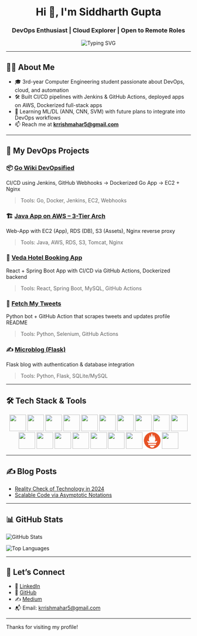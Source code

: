 <h1 align="center">Hi 👋, I'm Siddharth Gupta</h1>
<h3 align="center">DevOps Enthusiast | Cloud Explorer | Open to Remote Roles</h3>

<p align="center">
  <img src="https://readme-typing-svg.herokuapp.com?font=Fira+Code&duration=2000&pause=1000&center=true&vCenter=true&width=435&lines=DevOps+Engineer+in+training;AWS+%7C+Docker+%7C+K8s+%7C+CI%2FCD;Always+Learning+Something+New" alt="Typing SVG" />
</p>

---

## 👨‍💻 About Me

- 🎓 3rd-year Computer Engineering student passionate about DevOps, cloud, and automation
- 🛠️ Built CI/CD pipelines with Jenkins & GitHub Actions, deployed apps on AWS, Dockerized full-stack apps
- 🤖 Learning ML/DL (ANN, CNN, SVM) with future plans to integrate into DevOps workflows
- 📫 Reach me at **krrishmahar5@gmail.com**

---

## 🔨 My DevOps Projects

### 📦 [Go Wiki DevOpsified](https://github.com/krrishmahar/go-wiki-devopsified)
CI/CD using Jenkins, GitHub Webhooks → Dockerized Go App → EC2 + Nginx  
> Tools: Go, Docker, Jenkins, EC2, Webhooks

### 🏗️ [Java App on AWS – 3-Tier Arch](https://github.com/krrishmahar/Java-App-on-AWS-3-Tier-Architecture)
Web-App with EC2 (App), RDS (DB), S3 (Assets), Nginx reverse proxy  
> Tools: Java, AWS, RDS, S3, Tomcat, Nginx

### 🏨 [Veda Hotel Booking App](https://github.com/krrishmahar/veda-app)
React + Spring Boot App with CI/CD via GitHub Actions, Dockerized backend  
> Tools: React, Spring Boot, MySQL, GitHub Actions

### 🤖 [Fetch My Tweets](https://github.com/krrishmahar/fetch-tweets)
Python bot + GitHub Action that scrapes tweets and updates profile README  
> Tools: Python, Selenium, GitHub Actions

### ✍️ [Microblog (Flask)](https://github.com/krrishmahar/my-microblog)
Flask blog with authentication & database integration  
> Tools: Python, Flask, SQLite/MySQL

---

## 🛠️ Tech Stack & Tools

<p align="center">
  <!-- Programming Languages -->
  <img src="https://cdn.jsdelivr.net/gh/devicons/devicon/icons/python/python-original.svg" width="45" height="45"/>
  <img src="https://cdn.jsdelivr.net/gh/devicons/devicon/icons/go/go-original.svg" width="45" height="45"/>
  <img src="https://cdn.jsdelivr.net/gh/devicons/devicon/icons/java/java-original.svg" width="45" height="45"/>
  <img src="https://cdn.jsdelivr.net/gh/devicons/devicon/icons/javascript/javascript-original.svg" width="45" height="45"/>
  
  <!-- DevOps Tools -->
  <img src="https://cdn.jsdelivr.net/gh/devicons/devicon/icons/docker/docker-original.svg" width="45" height="45"/>
  <img src="https://cdn.jsdelivr.net/gh/devicons/devicon/icons/kubernetes/kubernetes-plain.svg" width="45" height="45"/>
  <img src="https://cdn.jsdelivr.net/gh/devicons/devicon/icons/jenkins/jenkins-original.svg" width="45" height="45"/>
  <img src="https://cdn.jsdelivr.net/gh/devicons/devicon/icons/linux/linux-original.svg" width="45" height="45"/>
  <img src="https://cdn.jsdelivr.net/gh/devicons/devicon/icons/terraform/terraform-original.svg" width="45" height="45"/>

  <!-- Cloud -->
  <img src="https://cdn.jsdelivr.net/gh/devicons/devicon@latest/icons/amazonwebservices/amazonwebservices-plain-wordmark.svg"  width="45" height="45"/>

  <!-- Web Frameworks -->
  <img src="https://cdn.jsdelivr.net/gh/devicons/devicon/icons/react/react-original.svg" width="45" height="45"/>
  <img src="https://cdn.jsdelivr.net/gh/devicons/devicon/icons/spring/spring-original.svg" width="45" height="45"/>
  <img src="https://cdn.jsdelivr.net/gh/devicons/devicon@latest/icons/flask/flask-original-wordmark.svg" width="45" height="45"/>

  <!-- Databases -->
  <img src="https://cdn.jsdelivr.net/gh/devicons/devicon/icons/mysql/mysql-original.svg" width="45" height="45"/>
  <img src="https://cdn.jsdelivr.net/gh/devicons/devicon/icons/postgresql/postgresql-original.svg" width="45" height="45"/>

  <!-- ML Libraries -->
  <img src="https://cdn.jsdelivr.net/gh/devicons/devicon/icons/pytorch/pytorch-original.svg" width="45" height="45"/>
  <img src="https://cdn.jsdelivr.net/gh/devicons/devicon@latest/icons/scikitlearn/scikitlearn-original.svg" width="45" height="45"/>

  <!-- Monitoring -->
  <img src="https://raw.githubusercontent.com/devicons/devicon/master/icons/prometheus/prometheus-original.svg" width="45" height="45"/>
  <img src="https://raw.githubusercontent.com/gilbarbara/logos/master/logos/grafana.svg" width="45" height="45"/>
</p>

---


## ✍️ Blog Posts

- [Reality Check of Technology in 2024](https://medium.com/@krrishmahar5/reality-check-of-technology-in-2024-f3df714dc564)
- [Scalable Code via Asymptotic Notations](https://medium.com/@krrishmahar5/scalable-code-via-asymptotic-notations-606050d27c57)

---

## 📊 GitHub Stats

![GitHub Stats](https://github-readme-stats.vercel.app/api?username=krrishmahar&show_icons=true&theme=radical)

<!-- Language stats based only on selected main projects -->
![Top Languages](https://github-readme-stats.vercel.app/api/top-langs/?username=krrishmahar&layout=compact&theme=radical&repo=go-wiki-devopsified,Java-App-on-AWS-3-Tier-Architecture,veda-app,veda-app-backend,my-microblog,fetch-tweets)

---

## 🤝 Let’s Connect

- 💼 [LinkedIn](https://linkedin.com/in/krrish-mahar)
- 🐙 [GitHub](https://github.com/krrishmahar)
- ✍️ [Medium](https://medium.com/@krrishmahar5)
- 📬 Email: krrishmahar5@gmail.com

---

Thanks for visiting my profile!
